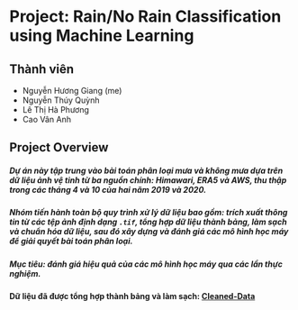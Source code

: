 # Project: Rain/No Rain Classification using Machine Learning

## Thành viên
 - Nguyễn Hương Giang (me)
 - Nguyễn Thúy Quỳnh
 - Lê Thị Hà Phương
 - Cao Vân Anh

## Project Overview
##### Dự án này tập trung vào bài toán phân loại mưa và không mưa dựa trên dữ liệu ảnh vệ tinh từ ba nguồn chính: Himawari, ERA5 và AWS, thu thập trong các tháng 4 và 10 của hai năm 2019 và 2020.
##### Nhóm tiến hành toàn bộ quy trình xử lý dữ liệu bao gồm: trích xuất thông tin từ các tệp ảnh định dạng `.tif`, tổng hợp dữ liệu thành bảng, làm sạch và chuẩn hóa dữ liệu, sau đó xây dựng và đánh giá các mô hình học máy để giải quyết bài toán phân loại.
##### Mục tiêu: đánh giá hiệu quả của các mô hình học máy qua các lần thực nghiệm.

#### Dữ liệu đã được tổng hợp thành bảng và làm sạch: [Cleaned-Data](https://drive.google.com/file/d/10xMP8Fp_IvpxJUnrmHrsgOG1fOmsPB6K/view?usp=drive_link)
